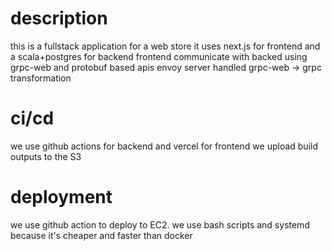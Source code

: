 # description
this is a fullstack application for a web store
it uses next.js for frontend and a scala+postgres for backend
frontend communicate with backed using grpc-web and protobuf based apis
envoy server handled grpc-web -> grpc transformation

# ci/cd
we use github actions for backend and vercel for frontend
we upload build outputs to the S3

# deployment
we use github action to deploy to EC2. we use bash scripts and systemd because it's cheaper and faster than docker
